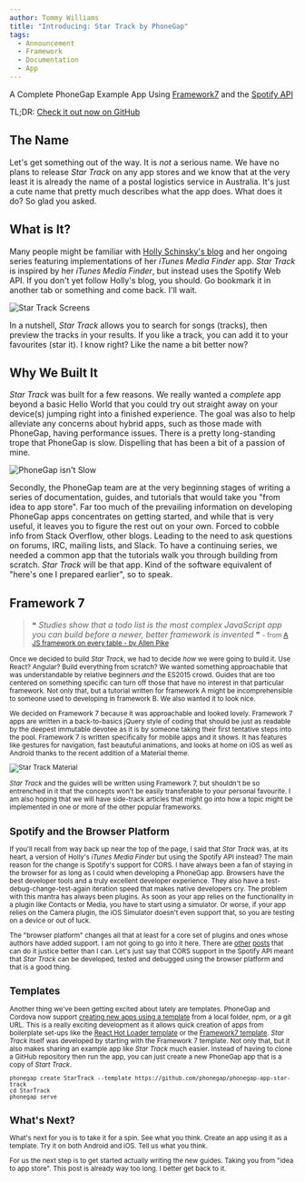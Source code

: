 ```yaml
---
author: Tommy Williams
title: "Introducing: Star Track by PhoneGap"
tags:
  - Announcement
  - Framework
  - Documentation
  - App
---
```


A Complete PhoneGap Example App Using [Framework7][framework7.io] and the [Spotify API][spotify-api]

TL;DR: [Check it out now on GitHub][star-track-github]

## The Name

Let's get something out of the way. It is _not_ a serious name. We have no plans to release _Star Track_ on any app stores and we know that at the very least it is already the name of a postal logistics service in Australia. It's just a cute name that pretty much describes what the app does. What does it do? So glad you asked.

## What is It?

Many people might be familiar with [Holly Schinsky's blog][hollys-blog] and her ongoing series featuring implementations of her _iTunes Media Finder_ app. _Star Track_ is inspired by her _iTunes Media Finder_, but instead uses the Spotify Web API. If you don't yet follow Holly's blog, you should. Go bookmark it in another tab or something and come back. I'll wait.

![Star Track Screens](/blog/uploads/2016-04/star-track-screens-ios.jpg)

In a nutshell, _Star Track_ allows you to search for songs (tracks), then preview the tracks in your results. If you like a track, you can add it to your favourites (star it). I know right? Like the name a bit better now?

## Why We Built It

_Star Track_ was built for a few reasons. We really wanted a _complete_ app beyond a basic Hello World that you could try out straight away on your device(s) jumping right into a finished experience. The goal was also to help alleviate any concerns about hybrid apps, such as those made with PhoneGap, having performance issues. There is a pretty long-standing trope that PhoneGap is slow. Dispelling that has been a bit of a passion of mine.

![PhoneGap isn't Slow](/blog/uploads/2016-04/google-search-is-mean.jpg)

Secondly, the PhoneGap team are at the very beginning stages of writing a series of documentation, guides, and tutorials that would take you "from idea to app store". Far too much of the prevailing information on developing PhoneGap apps concentrates on getting started, and while that is very useful, it leaves you to figure the rest out on your own. Forced to cobble info from Stack Overflow, other blogs. Leading to the need to ask questions on forums, IRC, mailing lists, and Slack. To have a continuing series, we needed a common app that the tutorials walk you through building from scratch. _Star Track_ will be that app. Kind of the software equivalent of "here's one I prepared earlier", so to speak.

## Framework 7

> ❝ _Studies show that a todo list is the most complex JavaScript app you can build before a newer, better framework is invented_ ❞
<small>- from [A JS framework on every table - by Allen Pike][js-framework-on-every-table]

Once we decided to build _Star Track_, we had to decide _how_ we were going to build it. Use React? Angular? Build everything from scratch? We wanted something approachable that was understandable by relative beginners _and_ the ES2015 crowd. Guides that are too centered on something specific can turn off those that have no interest in that particular framework. Not only that, but a tutorial written for framework A might be incomprehensible to someone used to developing in framework B. We also wanted it to look nice.

We decided on Framework 7 because it was approachable and looked lovely. Framework 7 apps are written in a back-to-basics jQuery style of coding that should be just as readable by the deepest immutable devotee as it is by someone taking their first tentative steps into the pool.  Framework 7 is written specifically for mobile apps and it shows. It has features like gestures for navigation, fast beautuful animations, and looks at home on iOS as well as Android thanks to the recent addition of a Material theme.

![Star Track Material](/blog/uploads/2016-04/star-track-screens-android.jpg)

_Star Track_ and the guides will be written using Framework 7, but shouldn't be so entrenched in it that the concepts won't be easily transferable to your personal favourite. I am also hoping that we will have side-track articles that might go into how a topic might be implemented in one or more of the other popular frameworks.

## Spotify and the Browser Platform

If you'll recall from way back up near the top of the page, I said that _Star Track_ was, at its heart, a version of Holly's _iTunes Media Finder_ but using the Spotify API instead? The main reason for the change is Spotify's support for CORS. I have always been a fan of staying in the browser for as long as I could when developing a PhoneGap app. Browsers have the best developer tools and a truly excellent developer experience. They also have a test-debug-change-test-again iteration speed that makes native developers cry. The problem with this mantra has always been plugins. As soon as your app relies on the functionality in a plugin like Contacts or Media, you have to start using a simulator. Or worse, if your app relies on the Camera plugin, the iOS Simulator doesn't even support that, so you are testing on a device or out of luck.

The "browser platform" changes all that at least for a core set of plugins and ones whose authors have added support. I am not going to go into it here. There are [other][browser-platform-phonegap] [posts][browser-platform-raycamden] that can do it justice better than I can. Let's just say that CORS support in the Spotify API meant that _Star Track_ can be developed, tested and debugged using the browser platform and that is a good thing.

## Templates

Another thing we've been getting excited about lately are templates. PhoneGap and Cordova now support [creating new apps using a template][phonegap-templates] from a local folder, npm, or a git URL. This is a really exciting development as it allows quick creation of apps from boilerplate set-ups like the [React Hot Loader template][react-hot-loader-template] or the [Framework7 template][framework7-template]. _Star Track_ itself was developed by starting with the Framework 7 template. Not only that, but it also makes sharing an example app like _Star Track_ much easier. Instead of having to clone a GitHub repository then run the app, you can just create a new PhoneGap app that is a copy of _Start Track_.

```
phonegap create StarTrack --template https://github.com/phonegap/phonegap-app-star-track
cd StarTrack
phonegap serve

```

## What's Next?

What's next for you is to take it for a spin. See what you think. Create an app using it as a template. Try it on both Android and iOS. Tell us what you think.

For us the next step is to get started actually writing the new guides. Taking you from "idea to app store". This post is already way too long. I better get back to it.



[framework7.io]: http://framework7.io
[spotify-api]: https://developer.spotify.com/web-api/
[star-track-github]: https://github.com/phonegap/phonegap-app-star-track
[hollys-blog]: http://devgirl.org
[js-framework-on-every-table]: http://www.allenpike.com/2015/javascript-framework-fatigue/
[browser-platform-phonegap]: http://phonegap.com/blog/2016/02/19/browser/
[browser-platform-raycamden]: https://www.raymondcamden.com/2014/09/24/browser-as-a-platform-for-your-phonegapcordova-apps/
[phonegap-templates]: http://phonegap.com/blog/2016/02/24/phonegap-cli-6-0-0/
[react-hot-loader-template]: https://github.com/phonegap/phonegap-template-react-hot-loader
[framework7-template]: https://github.com/phonegap/phonegap-template-framework7
